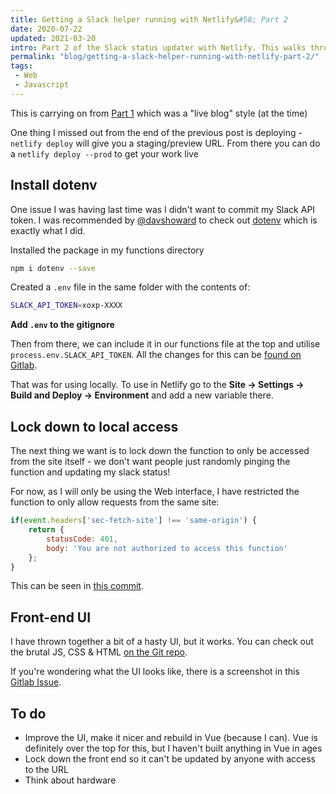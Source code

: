 ```yaml
---
title: Getting a Slack helper running with Netlify&#58; Part 2
date: 2020-07-22
updated: 2021-03-20
intro: Part 2 of the Slack status updater with Netlify. This walks through using dotenv and locking the function down to "local" use. There is also a crude UI that has been made
permalink: "blog/getting-a-slack-helper-running-with-netlify-part-2/"
tags:
 - Web
 - Javascript
---
```


<div class="info">This is carrying on from <a href="/blog/live-blog-getting-a-slack-helper-running-with-netlify/">Part 1</a> which was a "live blog" style (at the time)</div>

One thing I missed out from the end of the previous post is deploying - `netlify deploy` will give you a staging/preview URL. From there you can do a `netlify deploy --prod` to get your work live

## Install dotenv

One issue I was having last time was I didn't want to commit my Slack API token. I was recommended by [@davshoward](https://twitter.com/davshoward/status/1285313410499059715) to check out [dotenv](https://www.npmjs.com/package/dotenv) which is exactly what I did.

Installed the package in my functions directory

```bash
npm i dotenv --save
```

Created a `.env` file in the same folder with the contents of:

```bash
SLACK_API_TOKEN=xoxp-XXXX
```

**Add `.env` to the gitignore**

Then from there, we can include it in our functions file at the top and utilise `process.env.SLACK_API_TOKEN`. All the changes for this can be [found on Gitlab](https://gitlab.com/mikestreety/sitrep/-/commit/538c1d73a4fae3226fa3ec29927f59db732f974b).

That was for using locally. To use in Netlify go to the **Site -> Settings ->  Build and Deploy -> Environment** and add a new variable there.

## Lock down to local access

The next thing we want is to lock down the function to only be accessed from the site itself - we don't want people just randomly pinging the function and updating my slack status!

For now, as I will only be using the Web interface, I have restricted the function to only allow requests from the same site:

```js
if(event.headers['sec-fetch-site'] !== 'same-origin') {
	return {
		statusCode: 401,
		body: 'You are not authorized to access this function'
	};
}
```

This can be seen in [this commit](https://gitlab.com/mikestreety/sitrep/-/commit/832d4e49e551440498e497ddb37fbf075a6a813a).

## Front-end UI

I have thrown together a bit of a hasty UI, but it works. You can check out the brutal JS, CSS & HTML [on the Git repo](https://gitlab.com/mikestreety/sitrep/-/commit/fd4afa10120e54a2eaf0059987dcb74609dc6259).

If you're wondering what the UI looks like, there is a screenshot in this [Gitlab Issue](https://gitlab.com/mikestreety/sitrep/-/issues/1).

## To do

- Improve the UI, make it nicer and rebuild in Vue (because I can). Vue is definitely over the top for this, but I haven't built anything in Vue in ages
- Lock down the front end so it can't be updated by anyone with access to the URL
- Think about hardware
